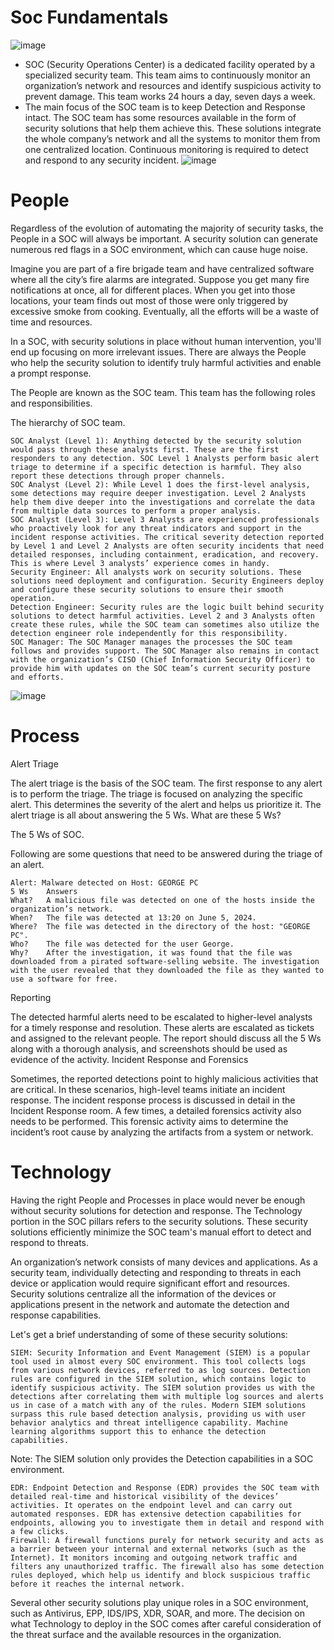 # Soc Fundamentals
![image](https://github.com/user-attachments/assets/3113517a-a2c6-4935-a1c8-78b03b549ccb)

- SOC (Security Operations Center) is a dedicated facility operated by a specialized security team. This team aims to continuously monitor an organization’s network and resources and identify suspicious activity to prevent damage. This team works 24 hours a day, seven days a week.
- The main focus of the SOC team is to keep Detection and Response intact. The SOC team has some resources available in the form of security solutions that help them achieve this. These solutions integrate the whole company’s network and all the systems to monitor them from one centralized location. Continuous monitoring is required to detect and respond to any security incident.
![image](https://github.com/user-attachments/assets/0ed298da-5609-4391-9fb1-2fd5d0d7e9eb)

# People
Regardless of the evolution of automating the majority of security tasks, the People in a SOC will always be important. A security solution can generate numerous red flags in a SOC environment, which can cause huge noise.

Imagine you are part of a fire brigade team and have centralized software where all the city’s fire alarms are integrated. Suppose you get many fire notifications at once, all for different places. When you get into those locations, your team finds out most of those were only triggered by excessive smoke from cooking. Eventually, all the efforts will be a waste of time and resources.

In a SOC, with security solutions in place without human intervention, you'll end up focusing on more irrelevant issues. There are always the People who help the security solution to identify truly harmful activities and enable a prompt response.

The People are known as the SOC team. This team has the following roles and responsibilities.

The hierarchy of SOC team.


    SOC Analyst (Level 1): Anything detected by the security solution would pass through these analysts first. These are the first responders to any detection. SOC Level 1 Analysts perform basic alert triage to determine if a specific detection is harmful. They also report these detections through proper channels.
    SOC Analyst (Level 2): While Level 1 does the first-level analysis, some detections may require deeper investigation. Level 2 Analysts help them dive deeper into the investigations and correlate the data from multiple data sources to perform a proper analysis.
    SOC Analyst (Level 3): Level 3 Analysts are experienced professionals who proactively look for any threat indicators and support in the incident response activities. The critical severity detection reported by Level 1 and Level 2 Analysts are often security incidents that need detailed responses, including containment, eradication, and recovery. This is where Level 3 analysts’ experience comes in handy.
    Security Engineer: All analysts work on security solutions. These solutions need deployment and configuration. Security Engineers deploy and configure these security solutions to ensure their smooth operation.
    Detection Engineer: Security rules are the logic built behind security solutions to detect harmful activities. Level 2 and 3 Analysts often create these rules, while the SOC team can sometimes also utilize the detection engineer role independently for this responsibility.
    SOC Manager: The SOC Manager manages the processes the SOC team follows and provides support. The SOC Manager also remains in contact with the organization’s CISO (Chief Information Security Officer) to provide him with updates on the SOC team’s current security posture and efforts.
![image](https://github.com/user-attachments/assets/56ed16e5-5539-4342-9900-cd0ec084e42a)

# Process
Alert Triage

The alert triage is the basis of the SOC team. The first response to any alert is to perform the triage. The triage is focused on analyzing the specific alert. This determines the severity of the alert and helps us prioritize it. The alert triage is all about answering the 5 Ws. What are these 5 Ws?

The 5 Ws of SOC.

Following are some questions that need to be answered during the triage of an alert. 
```
Alert: Malware detected on Host: GEORGE PC
5 Ws 	Answers
What? 	A malicious file was detected on one of the hosts inside the organization’s network.
When? 	The file was detected at 13:20 on June 5, 2024.
Where? 	The file was detected in the directory of the host: "GEORGE PC".
Who? 	The file was detected for the user George.
Why? 	After the investigation, it was found that the file was downloaded from a pirated software-selling website. The investigation with the user revealed that they downloaded the file as they wanted to use a software for free.
```
Reporting

The detected harmful alerts need to be escalated to higher-level analysts for a timely response and resolution. These alerts are escalated as tickets and assigned to the relevant people. The report should discuss all the 5 Ws along with a thorough analysis, and screenshots should be used as evidence of the activity.
Incident Response and Forensics

Sometimes, the reported detections point to highly malicious activities that are critical. In these scenarios, high-level teams initiate an incident response. The incident response process is discussed in detail in the Incident Response room. A few times, a detailed forensics activity also needs to be performed. This forensic activity aims to determine the incident’s root cause by analyzing the artifacts from a system or network.

# Technology

Having the right People and Processes in place would never be enough without security solutions for detection and response. The Technology portion in the SOC pillars refers to the security solutions. These security solutions efficiently minimize the SOC team's manual effort to detect and respond to threats.

An organization’s network consists of many devices and applications. As a security team, individually detecting and responding to threats in each device or application would require significant effort and resources. Security solutions centralize all the information of the devices or applications present in the network and automate the detection and response capabilities.

Let's get a brief understanding of some of these security solutions:

    SIEM: Security Information and Event Management (SIEM) is a popular tool used in almost every SOC environment. This tool collects logs from various network devices, referred to as log sources. Detection rules are configured in the SIEM solution, which contains logic to identify suspicious activity. The SIEM solution provides us with the detections after correlating them with multiple log sources and alerts us in case of a match with any of the rules. Modern SIEM solutions surpass this rule based detection analysis, providing us with user behavior analytics and threat intelligence capability. Machine learning algorithms support this to enhance the detection capabilities.

Note: The SIEM solution only provides the Detection capabilities in a SOC environment.

    EDR: Endpoint Detection and Response (EDR) provides the SOC team with detailed real-time and historical visibility of the devices’ activities. It operates on the endpoint level and can carry out automated responses. EDR has extensive detection capabilities for endpoints, allowing you to investigate them in detail and respond with a few clicks.
    Firewall: A firewall functions purely for network security and acts as a barrier between your internal and external networks (such as the Internet). It monitors incoming and outgoing network traffic and filters any unauthorized traffic. The firewall also has some detection rules deployed, which help us identify and block suspicious traffic before it reaches the internal network.

Several other security solutions play unique roles in a SOC environment, such as Antivirus, EPP, IDS/IPS, XDR, SOAR, and more. The decision on what Technology to deploy in the SOC comes after careful consideration of the threat surface and the available resources in the organization.
